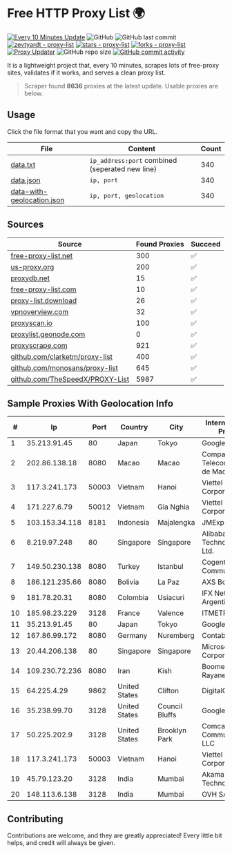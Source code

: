 
# Free HTTP Proxy List 🌍

[![Every 10 Minutes Update](https://github.com/mertguvencli/http-proxy-list/actions/workflows/main.yml/badge.svg?branch=main)](https://github.com/mertguvencli/http-proxy-list/actions/workflows/main.yml)
![GitHub](https://img.shields.io/github/license/mertguvencli/http-proxy-list)
![GitHub last commit](https://img.shields.io/github/last-commit/mertguvencli/http-proxy-list)
[![zevtyardt - proxy-list](https://img.shields.io/static/v1?label=zevtyardt&message=proxy-list&color=blue&logo=github)](https://github.com/zevtyardt/proxy-list "Go to GitHub repo")
[![stars - proxy-list](https://img.shields.io/github/stars/zevtyardt/proxy-list?style=social)](https://github.com/zevtyardt/proxy-list)
[![forks - proxy-list](https://img.shields.io/github/forks/zevtyardt/proxy-list?style=social)](https://github.com/zevtyardt/proxy-list)
[![Proxy Updater](https://github.com/zevtyardt/proxy-list/workflows/Proxy%20Updater/badge.svg)](https://github.com/zevtyardt/proxy-list/actions?query=workflow:"Proxy+Updater")
![GitHub repo size](https://img.shields.io/github/repo-size/zevtyardt/proxy-list)
[![GitHub commit activity](https://img.shields.io/github/commit-activity/m/zevtyardt/proxy-list?logo=commits)](https://github.com/zevtyardt/proxy-list/commits/main)

It is a lightweight project that, every 10 minutes, scrapes lots of free-proxy sites, validates if it works, and serves a clean proxy list.

> Scraper found **8636** proxies at the latest update. Usable proxies are below.

## Usage

Click the file format that you want and copy the URL.

|File|Content|Count|
|----|-------|-----|
|[data.txt](https://raw.githubusercontent.com/mertguvencli/http-proxy-list/main/proxy-list/data.txt)|`ip_address:port` combined (seperated new line)|340|
|[data.json](https://raw.githubusercontent.com/mertguvencli/http-proxy-list/main/proxy-list/data.json)|`ip, port`|340|
|[data-with-geolocation.json](https://raw.githubusercontent.com/mertguvencli/http-proxy-list/main/proxy-list/data-with-geolocation.json)|`ip, port, geolocation`|340|

## Sources

|Source|Found Proxies|Succeed|
|------|-------------|-------|
|[free-proxy-list.net](https://free-proxy-list.net)|300|✅|
|[us-proxy.org](https://www.us-proxy.org)|200|✅|
|[proxydb.net](http://proxydb.net)|15|✅|
|[free-proxy-list.com](https://free-proxy-list.com/?page=&port=&type%5B%5D=http&type%5B%5D=https&up_time=0&search=Search)|10|✅|
|[proxy-list.download](https://www.proxy-list.download/HTTP)|26|✅|
|[vpnoverview.com](https://vpnoverview.com/privacy/anonymous-browsing/free-proxy-servers)|32|✅|
|[proxyscan.io](https://www.proxyscan.io)|100|✅|
|[proxylist.geonode.com](https://proxylist.geonode.com/api/proxy-list?limit=300&page=1&sort_by=lastChecked&sort_type=desc&protocols=http,https)|0|✅|
|[proxyscrape.com](https://api.proxyscrape.com/v2/?request=displayproxies&protocol=http&timeout=10000&country=all&ssl=all&anonymity=all)|921|✅|
|[github.com/clarketm/proxy-list](https://raw.githubusercontent.com/clarketm/proxy-list/master/proxy-list-raw.txt)|400|✅|
|[github.com/monosans/proxy-list](https://raw.githubusercontent.com/monosans/proxy-list/main/proxies/http.txt)|645|✅|
|[github.com/TheSpeedX/PROXY-List](https://raw.githubusercontent.com/TheSpeedX/PROXY-List/master/http.txt)|5987|✅|


## Sample Proxies With Geolocation Info

|#|Ip|Port|Country|City|Internet Service Provider|
|-|--|----|-------|----|-------------------------|
|1|35.213.91.45|80|Japan|Tokyo|Google LLC|
|2|202.86.138.18|8080|Macao|Macao|Companhia de Telecomunicacoes de Macau|
|3|117.3.241.173|50003|Vietnam|Hanoi|Viettel Corporation|
|4|171.227.6.79|50012|Vietnam|Gia Nghia|Viettel Corporation|
|5|103.153.34.118|8181|Indonesia|Majalengka|JMExpress|
|6|8.219.97.248|80|Singapore|Singapore|Alibaba (US) Technology Co., Ltd.|
|7|149.50.230.138|8080|Turkey|Istanbul|Cogent Communications|
|8|186.121.235.66|8080|Bolivia|La Paz|AXS Bolivia S. A.|
|9|181.78.20.31|8080|Colombia|Usiacuri|IFX Networks Argentina S.R.L|
|10|185.98.23.229|3128|France|Valence|ITMETRIX|
|11|35.213.91.45|80|Japan|Tokyo|Google LLC|
|12|167.86.99.172|8080|Germany|Nuremberg|Contabo GmbH|
|13|20.44.206.138|80|Singapore|Singapore|Microsoft Corporation|
|14|109.230.72.236|8080|Iran|Kish|Boomerang Rayaneh|
|15|64.225.4.29|9862|United States|Clifton|DigitalOcean, LLC|
|16|35.238.99.70|3128|United States|Council Bluffs|Google LLC|
|17|50.225.202.9|3128|United States|Brooklyn Park|Comcast Cable Communications, LLC|
|18|117.3.241.173|50003|Vietnam|Hanoi|Viettel Corporation|
|19|45.79.123.20|3128|India|Mumbai|Akamai Technologies, Inc.|
|20|148.113.6.138|3128|India|Mumbai|OVH SAS|



## Contributing

Contributions are welcome, and they are greatly appreciated! Every
little bit helps, and credit will always be given.

